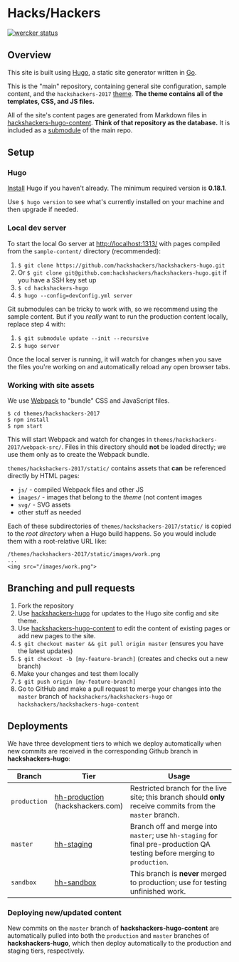 # Hacks/Hackers

[![wercker status](https://app.wercker.com/status/fe62437d890aa393a1bd651a16be98a9/s/master "wercker status")](https://app.wercker.com/project/byKey/fe62437d890aa393a1bd651a16be98a9)


## Overview

This site is built using [Hugo](https://gohugo.io), a static site generator written in [Go](http://golang.org/).

This is the "main" repository, containing general site configuration, sample content, and the `hackshackers-2017` [theme](https://gohugo.io/themes/overview/). **The theme contains all of the templates, CSS, and JS files.**

All of the site's content pages are generated from Markdown files in [hackshackers-hugo-content](https://github.com/hackshackers/hackshackers-hugo-content). **Think of that repository as the database.** It is included as a [submodule](https://github.com/blog/2104-working-with-submodules) of the main repo.

## Setup

### Hugo

[Install](https://gohugo.io/overview/installing/) Hugo if you haven't already.
The minimum required version is **0.18.1**.

Use `$ hugo version` to see what's currently installed on your machine and then upgrade if needed.

### Local dev server

To start the local Go server at [http://localhost:1313/](http://localhost:1313/) with pages compiled from the `sample-content/` directory (recommended):

1. `$ git clone https://github.com/hackshackers/hackshackers-hugo.git`
  1. Or `$ git clone git@github.com:hackshackers/hackshackers-hugo.git` if you have a SSH key set up
1. `$ cd hackshackers-hugo`
1. `$ hugo --config=devConfig.yml server`

Git submodules can be tricky to work with, so we recommend using the sample content. But if you _really_ want to run the production content locally, replace step 4 with:

1. `$ git submodule update --init --recursive`
1. `$ hugo server`

Once the local server is running, it will watch for changes when you save the files you're working on and automatically reload any open browser tabs.

### Working with site assets

We use [Webpack](https://webpack.github.io/) to "bundle" CSS and JavaScript files.

```
$ cd themes/hackshackers-2017
$ npm install
$ npm start
```

This will start Webpack and watch for changes in `themes/hackshackers-2017/webpack-src/`. Files in this directory should **not** be loaded directly; we use them only as to create the Webpack bundle.

`themes/hackshackers-2017/static/` contains assets that **can** be referenced directly by HTML pages:

* `js/` - compiled Webpack files and other JS
* `images/` - images that belong to the _theme_ (not content images
* `svg/` - SVG assets
* other stuff as needed

Each of these subdirectories of `themes/hackshackers-2017/static/` is copied to the _root directory_ when a Hugo build happens. So you would include them with a root-relative URL like:

```
/themes/hackshackers-2017/static/images/work.png
...
<img src="/images/work.png">
```

## Branching and pull requests

1. Fork the repository
  1. Use [hackshackers-hugo](https://github.com/hackshackers/hackshackers-hugo) for updates to the Hugo site config and site theme.
  1. Use [hackshackers-hugo-content](https://github.com/hackshackers/hackshackers-hugo-content) to edit the content of existing pages or add new pages to the site.
1. `$ git checkout master && git pull origin master` (ensures you have the latest updates)
1. `$ git checkout -b [my-feature-branch]` (creates and checks out a new branch)
1. Make your changes and test them locally
1. `$ git push origin [my-feature-branch]`
1. Go to GitHub and make a pull request to merge your changes into the `master` branch of `hackshackers/hackshackers-hugo` or `hackshackers/hackshackers-hugo-content`

## Deployments

We have three development tiers to which we deploy automatically when new commits are received in the corresponding Github branch in **hackshackers-hugo**:

| Branch     | Tier          | Usage |
|------------|---------------|-------|
| `production` | [hh-production](http://hh-production.s3-website-us-west-2.amazonaws.com/)<br>(hackshackers.com) | Restricted branch for the live site; this branch should **only** receive commits from the `master` branch. |
| `master`     | [hh-staging](http://hh-staging.s3-website-us-west-2.amazonaws.com/) | Branch off and merge into `master`; use `hh-staging` for final pre-production QA testing before merging to `production`. |
| `sandbox`    | [hh-sandbox](http://hh-sandbox.s3-website-us-west-2.amazonaws.com/) | This branch is **never** merged to production; use for testing unfinished work. |

### Deploying new/updated content

New commits on the `master` branch of **hackshackers-hugo-content** are automatically pulled into both the `production` and `master` branches of **hackshackers-hugo**, which then deploy automatically to the production and staging tiers, respectively.
